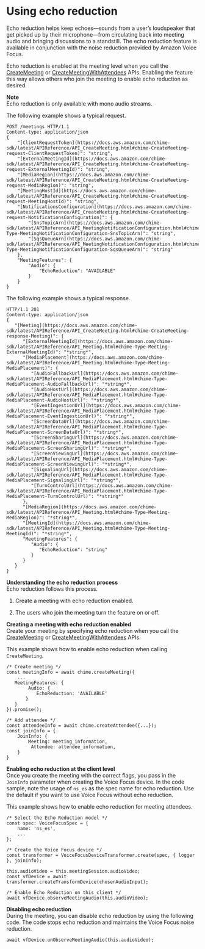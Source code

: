 # Using echo reduction<a name="use-echo-reduction"></a>

Echo reduction helps keep echoes—sounds from a user’s loudspeaker that get picked up by their microphone—from circulating back into meeting audio and bringing discussions to a standstill\. The echo reduction feature is available in conjunction with the noise reduction provided by Amazon Voice Focus\.

Echo reduction is enabled at the meeting level when you call the [CreateMeeting](https://docs.aws.amazon.com/chime-sdk/latest/APIReference/API_meeting-chime_CreateMeeting.html) or [CreateMeetingWithAttendees](https://docs.aws.amazon.com/chime-sdk/latest/APIReference/API_meeting-chime_CreateMeetingWithAttendees.html) APIs\. Enabling the feature this way allows others who join the meeting to enable echo reduction as desired\.

**Note**  
Echo reduction is only available with mono audio streams\.

The following example shows a typical request\.

```
POST /meetings HTTP/1.1
Content-type: application/json
{
    "[ClientRequestToken](https://docs.aws.amazon.com/chime-sdk/latest/APIReference/API_CreateMeeting.html#chime-CreateMeeting-request-ClientRequestToken)": "string",
    "[ExternalMeetingId](https://docs.aws.amazon.com/chime-sdk/latest/APIReference/API_CreateMeeting.html#chime-CreateMeeting-request-ExternalMeetingId)": "string",
    "[MediaRegion](https://docs.aws.amazon.com/chime-sdk/latest/APIReference/API_CreateMeeting.html#chime-CreateMeeting-request-MediaRegion)": "string",
    "[MeetingHostId](https://docs.aws.amazon.com/chime-sdk/latest/APIReference/API_CreateMeeting.html#chime-CreateMeeting-request-MeetingHostId)": "string",
    "[NotificationsConfiguration](https://docs.aws.amazon.com/chime-sdk/latest/APIReference/API_CreateMeeting.html#chime-CreateMeeting-request-NotificationsConfiguration)": { 
        "[SnsTopicArn](https://docs.aws.amazon.com/chime-sdk/latest/APIReference/API_MeetingNotificationConfiguration.html#chime-Type-MeetingNotificationConfiguration-SnsTopicArn)": "string",
        "[SqsQueueArn](https://docs.aws.amazon.com/chime-sdk/latest/APIReference/API_MeetingNotificationConfiguration.html#chime-Type-MeetingNotificationConfiguration-SqsQueueArn)": "string"
    },
    "MeetingFeatures": {
        "Audio": {
            "EchoReduction": "AVAILABLE"
        }
    }
}
```

The following example shows a typical response\.

```
HTTP/1.1 201
Content-type: application/json
{
   "[Meeting](https://docs.aws.amazon.com/chime-sdk/latest/APIReference/API_CreateMeeting.html#chime-CreateMeeting-response-Meeting)": { 
      "[ExternalMeetingId](https://docs.aws.amazon.com/chime-sdk/latest/APIReference/API_Meeting.html#chime-Type-Meeting-ExternalMeetingId)": "*string*",
      "[MediaPlacement](https://docs.aws.amazon.com/chime-sdk/latest/APIReference/API_Meeting.html#chime-Type-Meeting-MediaPlacement)": { 
         "[AudioFallbackUrl](https://docs.aws.amazon.com/chime-sdk/latest/APIReference/API_MediaPlacement.html#chime-Type-MediaPlacement-AudioFallbackUrl)": "*string*",
         "[AudioHostUrl](https://docs.aws.amazon.com/chime-sdk/latest/APIReference/API_MediaPlacement.html#chime-Type-MediaPlacement-AudioHostUrl)": "*string*",
         "[EventIngestionUrl](https://docs.aws.amazon.com/chime-sdk/latest/APIReference/API_MediaPlacement.html#chime-Type-MediaPlacement-EventIngestionUrl)": "*string*",
         "[ScreenDataUrl](https://docs.aws.amazon.com/chime-sdk/latest/APIReference/API_MediaPlacement.html#chime-Type-MediaPlacement-ScreenDataUrl)": "*string*",
         "[ScreenSharingUrl](https://docs.aws.amazon.com/chime-sdk/latest/APIReference/API_MediaPlacement.html#chime-Type-MediaPlacement-ScreenSharingUrl)": "*string*",
         "[ScreenViewingUrl](https://docs.aws.amazon.com/chime-sdk/latest/APIReference/API_MediaPlacement.html#chime-Type-MediaPlacement-ScreenViewingUrl)": "*string*",
         "[SignalingUrl](https://docs.aws.amazon.com/chime-sdk/latest/APIReference/API_MediaPlacement.html#chime-Type-MediaPlacement-SignalingUrl)": "*string*",
         "[TurnControlUrl](https://docs.aws.amazon.com/chime-sdk/latest/APIReference/API_MediaPlacement.html#chime-Type-MediaPlacement-TurnControlUrl)": "*string*"
      },
      "[MediaRegion](https://docs.aws.amazon.com/chime-sdk/latest/APIReference/API_Meeting.html#chime-Type-Meeting-MediaRegion)": "*string*",
      "[MeetingId](https://docs.aws.amazon.com/chime-sdk/latest/APIReference/API_Meeting.html#chime-Type-Meeting-MeetingId)": "*string*",
      "MeetingFeatures": {
         "Audio": {
            "EchoReduction": "string"
         }
      }
   }
}
```

**Understanding the echo reduction process**  
Echo reduction follows this process\.

1. Create a meeting with echo reduction enabled\.

1. The users who join the meeting turn the feature on or off\.

**Creating a meeting with echo reduction enabled**  
Create your meeting by specifying echo reduction when you call the [CreateMeeting](https://docs.aws.amazon.com/chime-sdk/latest/APIReference/API_meeting-chime_CreateMeeting.html) or [CreateMeetingWithAttendees](https://docs.aws.amazon.com/chime-sdk/latest/APIReference/API_meeting-chime_CreateMeetingWithAttendees.html) APIs\.

This example shows how to enable echo reduction when calling `CreateMeeting`\.

```
/* Create meeting */
const meetingInfo = await chime.createMeeting({
    ...
   MeetingFeatures: {
        Audio: {
           EchoReduction: 'AVAILABLE' 
       }
   } 
}).promise();

/* Add attendee */
const attendeeInfo = await chime.createAttendee({...});
const joinInfo = { 
    JoinInfo: {
        Meeting: meeting_information,
         Attendee: attendee_information,
    }
}
```

**Enabling echo reduction at the client level**  
 Once you create the meeting with the correct flags, you pass in the `JoinInfo` parameter when creating the Voice Focus device\. In the code sample, note the usage of `ns_es` as the spec name for echo reduction\. Use the default if you want to use Voice Focus without echo reduction\. 

This example shows how to enable echo reduction for meeting attendees\.

```
/* Select the Echo Reduction model */
const spec: VoiceFocusSpec = {
    name: 'ns_es',
    ...
};

/* Create the Voice Focus device */
const transformer = VoiceFocusDeviceTransformer.create(spec, { logger }, joinInfo);

this.audioVideo = this.meetingSession.audioVideo;
const vfDevice = await transformer.createTransformDevice(chosenAudioInput);

/* Enable Echo Reduction on this client */
await vfDevice.observeMeetingAudio(this.audioVideo);
```

**Disabling echo reduction**  
During the meeting, you can disable echo reduction by using the following code\. The code stops echo reduction and maintains the Voice Focus noise reduction\.

```
await vfDevice.unObserveMeetingAudio(this.audioVideo);
```